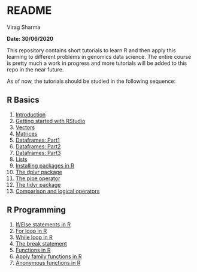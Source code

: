 README
================
Virag Sharma

**Date: 30/06/2020**

This repository contains short tutorials to learn R and then apply this
learning to different problems in genomics data science. The entire
course is pretty much a work in progress and more tutorials will be
added to this repo in the near future.

As of now, the tutorials should be studied in the following
    sequence:

## R Basics

1.  [Introduction](https://github.com/viragbioinfo/R_genomics_data_science/blob/master/R_basics.md)  
2.  [Getting started with
    RStudio](https://github.com/viragbioinfo/R_genomics_data_science/blob/master/Rstudio_intro.md)  
3.  [Vectors](https://github.com/viragbioinfo/R_genomics_data_science/blob/master/vectors.md)  
4.  [Matrices](https://github.com/viragbioinfo/R_genomics_data_science/blob/master/matrices.md)  
5.  [Dataframes:
    Part1](https://github.com/viragbioinfo/R_genomics_data_science/blob/master/dataframes_1.md)  
6.  [Dataframes:
    Part2](https://github.com/viragbioinfo/R_genomics_data_science/blob/master/dataframes_2.md)  
7.  [Dataframes:
    Part3](https://github.com/viragbioinfo/R_genomics_data_science/blob/master/dataframes_3.md)  
8.  [Lists](https://github.com/viragbioinfo/R_genomics_data_science/blob/master/lists.md)  
9.  [Installing packages in
    R](https://github.com/viragbioinfo/R_genomics_data_science/blob/master/installing_packages.md)  
10. [The dplyr
    package](https://github.com/viragbioinfo/R_genomics_data_science/blob/master/dplyr.md)  
11. [The pipe
    operator](https://github.com/viragbioinfo/R_genomics_data_science/blob/master/pipe_operator.md)  
12. [The tidyr
    package](https://github.com/viragbioinfo/R_genomics_data_science/blob/master/tidyr.md)  
13. [Comparison and logical
    operators](https://github.com/viragbioinfo/R_genomics_data_science/blob/master/logical_operators.md)

## R Programming

1.  [If/Else statements in
    R](https://github.com/viragbioinfo/R_genomics_data_science/blob/master/if_else_statements.md)
2.  [For loop in
    R](https://github.com/viragbioinfo/R_genomics_data_science/blob/master/for_loops.md)
3.  [While loop in
    R](https://github.com/viragbioinfo/R_genomics_data_science/blob/master/while.md)
4.  [The break
    statement](https://github.com/viragbioinfo/R_genomics_data_science/blob/master/break.md)
5.  [Functions in
    R](https://github.com/viragbioinfo/R_genomics_data_science/blob/master/functions.md)
6.  [Apply family functions in
    R](https://github.com/viragbioinfo/R_genomics_data_science/blob/master/apply_family.md)
7.  [Anonymous functions in
    R](https://github.com/viragbioinfo/R_genomics_data_science/blob/master/apply_family_anonymous.md)
